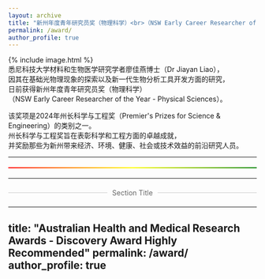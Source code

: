 ```yaml
---
layout: archive
title: "新州年度青年研究员奖（物理科学）<br>（NSW Early Career Researcher of the Year - Physical Sciences）"
permalink: /award/
author_profile: true
---
```



 {% include image.html %}  
悉尼科技大学材料和生物医学研究学者廖佳燕博士（Dr Jiayan Liao），    <br>
因其在基础光物理现象的探索以及新一代生物分析工具开发方面的研究，<br>
日前获得新州年度青年研究员奖（物理科学）<br>（NSW Early Career Researcher of the Year - Physical Sciences）。

该奖项是2024年州长科学与工程奖（Premier's Prizes for Science & Engineering）的类别之一。<br>
州长科学与工程奖旨在表彰科学和工程方面的卓越成就，<br>
并奖励那些为新州带来经济、环境、健康、社会或技术效益的前沿研究人员。<br>
<hr>

<div style="height: 2px; background: linear-gradient(to right, red, yellow, green); margin: 20px 0;"></div>

<hr>


<div style="display: flex; align-items: center; margin: 20px 0;">
  <div style="flex: 1; height: 1px; background: #ccc;"></div>
  <span style="padding: 0 10px; color: #666;">Section Title</span>
  <div style="flex: 1; height: 1px; background: #ccc;"></div>
</div>



---

title: "Australian Health and Medical Research Awards - Discovery Award Highly Recommended"
permalink: /award/
author_profile: true
---






